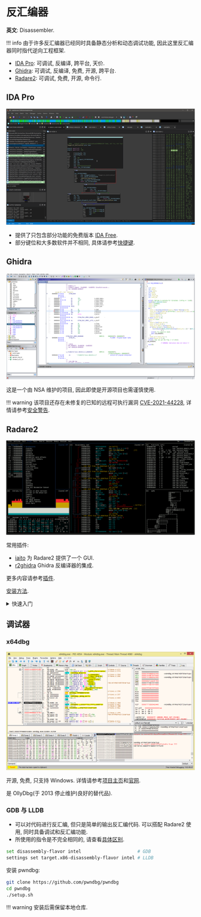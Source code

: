 # 反汇编器

**英文**: Disassembler.  

!!! info
    由于许多反汇编器已经同时具备静态分析和动态调试功能, 因此这里反汇编器同时指代逆向工程框架.  

- [IDA Pro](https://hex-rays.com/ida-pro/): 可调试, 反编译, 跨平台, 天价.
- [Ghidra](https://github.com/NationalSecurityAgency/ghidra): 可调试, 反编译, 免费, 开源, 跨平台.
- [Radare2](https://github.com/radareorg/radare2): 可调试, 免费, 开源, 命令行.

## IDA Pro

![IDA Pro "VSCode Dark Theme"](assets/ida_pro.png)  

- 提供了只包含部分功能的免费版本 [IDA Free](https://hex-rays.com/ida-free/).  
- 部分键位和大多数软件并不相同, 具体请参考[快捷键](https://www.hex-rays.com/products/ida/support/freefiles/IDA_Pro_Shortcuts.pdf).  

## Ghidra

![Ghidra 2019年3月](./assets/ghidra_201903.png)  

这是一个由 NSA 维护的项目, 因此即使是开源项目也需谨慎使用.  

!!! warning
    该项目还存在未修复的已知的远程可执行漏洞 [CVE-2021-44228](https://cve.mitre.org/cgi-bin/cvename.cgi?name=cve-2021-44228), 详情请参考[安全警告](https://github.com/NationalSecurityAgency/ghidra#security-warning).  

## Radare2

![Radare2](./assets/radare2.png)  

常用插件:  

- [iaito](https://github.com/radareorg/iaito) 为 Radare2 提供了一个 GUI.  
- [r2ghidra](https://github.com/radareorg/r2ghidra) Ghidra 反编译器的集成.

更多内容请参考[插件](https://github.com/radareorg/radare2#plugins).  

[安装方法](https://github.com/radareorg/radare2#installation).  

<details>
<summary>快速入门</summary>

1. 启动

    ```sh
    r2 [程序名称]
    r2 -d [程序名称] # 如果想对程序进行调试需添加 -d 选项
    ```

    之后便进入 radar2 内部的命令行.  

2. 分析

    ```sh
    > aaa      # 对全部函数进行分析
    > afl      # 列出全部函数
    > afl~main # 查看包含特定关键字的函数
    ```

    其中 `~` 类似 `| grep `, 可在不同命令中使用.  

3. 反编译

    ```sh
    > s main # 定位到指定函数
    > pdf    # 输出反编译结果
    ```

4. 视觉模式

    ```sh
    V  # 进入视觉模式
    VV # 进入图表模式
    ```

    进入视觉模式后可以按 `p` 进行切换, 按 `V` 进入图表模式, 按 `Shift+!` 进入视觉面板模式, 即可以同时启用多个窗口显示不同内容.  

5. 调试

    | 按键 | 描述     |
    | ---- | -------- |
    | F2   | 设置断点 |
    | F7   | 单步步入 |
    | F8   | 单步步过 |
    | F9   | 执行     |

    ```sh
    > iz             # 输出字符串
    > pf @ [变量名]   # 输出变量的值
    > pf z @ [变量名] # 输出 null-terminated 字符串变量的值
    ```

</details>

## 调试器

### x64dbg

![x64dbg](./assets/x64dbg.png)  

开源, 免费, 只支持 Windows. 详情请参考[项目主页](https://github.com/x64dbg/x64dbg)和[官网](https://x64dbg.com/).  

是 OllyDbg(于 2013 停止维护)良好的替代品).  

### GDB 与 LLDB

- 可以对代码进行反汇编, 但只是简单的输出反汇编代码. 可以搭配 Radare2 使用, 同时具备调试和反汇编功能.  
- 所使用的指令是不完全相同的, 请查看[具体区别](https://lldb.llvm.org/use/map.html).  

```sh
set disassembly-flavor intel                     # GDB
settings set target.x86-disassembly-flavor intel # LLDB
```

安装 pwndbg:  

```sh
git clone https://github.com/pwndbg/pwndbg
cd pwndbg
./setup.sh
```

!!! warning
    安装后需保留本地仓库.  

